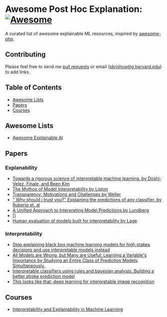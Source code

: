 # Awesome Post Hoc Explanation: [![Awesome](https://cdn.rawgit.com/sindresorhus/awesome/d7305f38d29fed78fa85652e3a63e154dd8e8829/media/badge.svg)](https://github.com/sindresorhus/awesome)
A curated list of awesome explainable ML resources, inspired by [awesome-php](https://github.com/ziadoz/awesome-php).



## Contributing
Please feel free to send me [pull requests](https://github.com/y12uc231/awesome-post-hoc-explanation-papers/pulls) or email (skrishna@g.harvard.edu) to add links.

## Table of Contents

 - [Awesome Lists](#awesome-lists)
 - [Papers](#papers)
 - [Courses](#courses)
 
 
## Awesome Lists

- [Awesome Explainable AI](https://github.com/wangyongjie-ntu/Awesome-explainable-AI)

## Papers

### Explanability
- [Towards a rigorous science of interpretable machine learning. by Doshi-Velez, Finale, and Been Kim](https://arxiv.org/pdf/1702.08608.pdf)
- [The Mythos of Model Interpretability by Lipton](https://dl.acm.org/doi/pdf/10.1145/3236386.3241340)
- [Transparency: Motivations and Challenges by Weller](https://link.springer.com/chapter/10.1007/978-3-030-28954-6_2)
- [" Why should i trust you?" Explaining the predictions of any classifier. by Ruberio et. al](https://arxiv.org/pdf/1602.04938.pdf?source=post_page---------------------------)
- [A Unified Approach to Interpreting Model Predictions by Lundberg](https://arxiv.org/abs/1705.07874)
- [] 
- [Human evaluation of models built for interpretability by Lage](https://ojs.aaai.org/index.php/HCOMP/article/view/5280)

### Interpretability 
- [Stop explaining black box machine learning models for high stakes decisions and use interpretable models instead](https://www.ncbi.nlm.nih.gov/pmc/articles/PMC9122117/)
- [All Models are Wrong, but Many are Useful: Learning a Variable's Importance by Studying an Entire Class of Prediction Models Simultaneously.](https://www.jmlr.org/papers/volume20/18-760/18-760.pdf?ref=https://githubhelp.com)
- [Interpretable classifiers using rules and bayesian analysis: Building a better stroke prediction model](https://scholar.google.com/citations?view_op=view_citation&hl=en&user=mezKJyoAAAAJ&citation_for_view=mezKJyoAAAAJ:pqnbT2bcN3wC)
- [This looks like that: deep learning for interpretable image recognition](https://proceedings.neurips.cc/paper/2019/file/adf7ee2dcf142b0e11888e72b43fcb75-Paper.pdf)

## Courses

- [Interpretability and Explainability in Machine Learning](https://interpretable-ml-class.github.io/)





